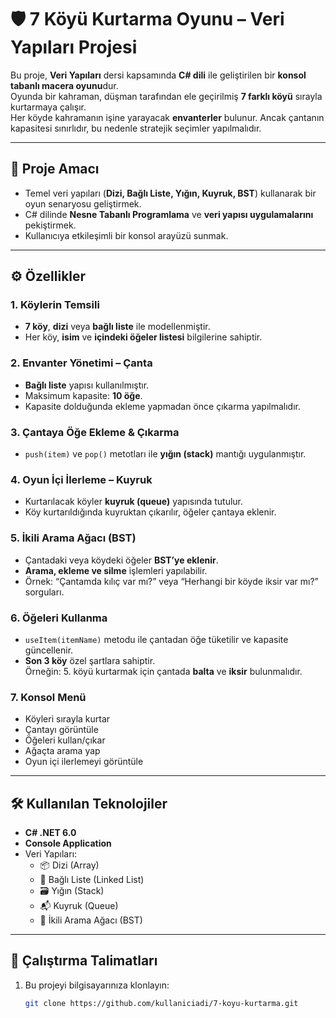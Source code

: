 # 🛡️ 7 Köyü Kurtarma Oyunu – Veri Yapıları Projesi

Bu proje, **Veri Yapıları** dersi kapsamında **C# dili** ile geliştirilen bir **konsol tabanlı macera oyunu**dur.  
Oyunda bir kahraman, düşman tarafından ele geçirilmiş **7 farklı köyü** sırayla kurtarmaya çalışır.  
Her köyde kahramanın işine yarayacak **envanterler** bulunur. Ancak çantanın kapasitesi sınırlıdır, bu nedenle stratejik seçimler yapılmalıdır.

---

## 🎯 Proje Amacı
- Temel veri yapıları (**Dizi, Bağlı Liste, Yığın, Kuyruk, BST**) kullanarak bir oyun senaryosu geliştirmek.
- C# dilinde **Nesne Tabanlı Programlama** ve **veri yapısı uygulamalarını** pekiştirmek.
- Kullanıcıya etkileşimli bir konsol arayüzü sunmak.

---

## ⚙️ Özellikler

### 1. Köylerin Temsili
- **7 köy**, **dizi** veya **bağlı liste** ile modellenmiştir.
- Her köy, **isim** ve **içindeki öğeler listesi** bilgilerine sahiptir.

### 2. Envanter Yönetimi – Çanta
- **Bağlı liste** yapısı kullanılmıştır.
- Maksimum kapasite: **10 öğe**.
- Kapasite dolduğunda ekleme yapmadan önce çıkarma yapılmalıdır.

### 3. Çantaya Öğe Ekleme & Çıkarma
- `push(item)` ve `pop()` metotları ile **yığın (stack)** mantığı uygulanmıştır.

### 4. Oyun İçi İlerleme – Kuyruk
- Kurtarılacak köyler **kuyruk (queue)** yapısında tutulur.
- Köy kurtarıldığında kuyruktan çıkarılır, öğeler çantaya eklenir.

### 5. İkili Arama Ağacı (BST)
- Çantadaki veya köydeki öğeler **BST’ye eklenir**.
- **Arama, ekleme ve silme** işlemleri yapılabilir.
- Örnek: “Çantamda kılıç var mı?” veya “Herhangi bir köyde iksir var mı?” sorguları.

### 6. Öğeleri Kullanma
- `useItem(itemName)` metodu ile çantadan öğe tüketilir ve kapasite güncellenir.
- **Son 3 köy** özel şartlara sahiptir.  
  Örneğin: 5. köyü kurtarmak için çantada **balta** ve **iksir** bulunmalıdır.

### 7. Konsol Menü
- Köyleri sırayla kurtar
- Çantayı görüntüle
- Öğeleri kullan/çıkar
- Ağaçta arama yap
- Oyun içi ilerlemeyi görüntüle

---

## 🛠️ Kullanılan Teknolojiler
- **C# .NET 6.0**
- **Console Application**
- Veri Yapıları:  
  - 📦 Dizi (Array)  
  - 🔗 Bağlı Liste (Linked List)  
  - 🗃️ Yığın (Stack)  
  - 📬 Kuyruk (Queue)  
  - 🌳 İkili Arama Ağacı (BST)

---


## 🚀 Çalıştırma Talimatları
1. Bu projeyi bilgisayarınıza klonlayın:
   ```bash
   git clone https://github.com/kullaniciadi/7-koyu-kurtarma.git
